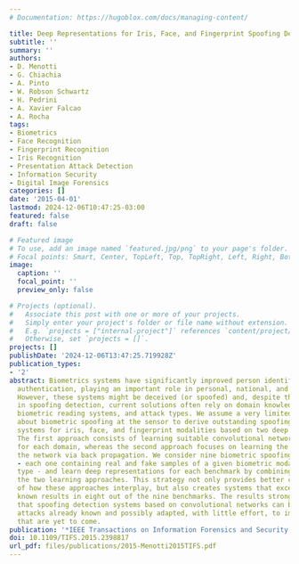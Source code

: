 ```yaml
---
# Documentation: https://hugoblox.com/docs/managing-content/

title: Deep Representations for Iris, Face, and Fingerprint Spoofing Detection
subtitle: ''
summary: ''
authors:
- D. Menotti
- G. Chiachia
- A. Pinto
- W. Robson Schwartz
- H. Pedrini
- A. Xavier Falcao
- A. Rocha
tags:
- Biometrics
- Face Recognition
- Fingerprint Recognition
- Iris Recognition
- Presentation Attack Detection
- Information Security
- Digital Image Forensics
categories: []
date: '2015-04-01'
lastmod: 2024-12-06T10:47:25-03:00
featured: false
draft: false

# Featured image
# To use, add an image named `featured.jpg/png` to your page's folder.
# Focal points: Smart, Center, TopLeft, Top, TopRight, Left, Right, BottomLeft, Bottom, BottomRight.
image:
  caption: ''
  focal_point: ''
  preview_only: false

# Projects (optional).
#   Associate this post with one or more of your projects.
#   Simply enter your project's folder or file name without extension.
#   E.g. `projects = ["internal-project"]` references `content/project/deep-learning/index.md`.
#   Otherwise, set `projects = []`.
projects: []
publishDate: '2024-12-06T13:47:25.719928Z'
publication_types:
- '2'
abstract: Biometrics systems have significantly improved person identification and
  authentication, playing an important role in personal, national, and global security.
  However, these systems might be deceived (or spoofed) and, despite the recent advances
  in spoofing detection, current solutions often rely on domain knowledge, specific
  biometric reading systems, and attack types. We assume a very limited knowledge
  about biometric spoofing at the sensor to derive outstanding spoofing detection
  systems for iris, face, and fingerprint modalities based on two deep learning approaches.
  The first approach consists of learning suitable convolutional network architectures
  for each domain, whereas the second approach focuses on learning the weights of
  the network via back propagation. We consider nine biometric spoofing benchmarks
  - each one containing real and fake samples of a given biometric modality and attack
  type - and learn deep representations for each benchmark by combining and contrasting
  the two learning approaches. This strategy not only provides better comprehension
  of how these approaches interplay, but also creates systems that exceed the best
  known results in eight out of the nine benchmarks. The results strongly indicate
  that spoofing detection systems based on convolutional networks can be robust to
  attacks already known and possibly adapted, with little effort, to image-based attacks
  that are yet to come.
publication: '*IEEE Transactions on Information Forensics and Security (T-IFS)*'
doi: 10.1109/TIFS.2015.2398817
url_pdf: files/publications/2015-Menotti2015TIFS.pdf
---
```

